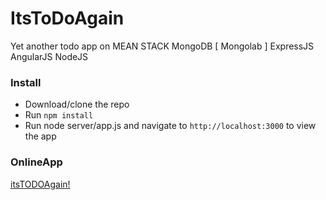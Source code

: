 ItsToDoAgain
=============
Yet another todo app on MEAN STACK 
MongoDB [ Mongolab ] 
ExpressJS
AngularJS
NodeJS

### Install

* Download/clone the repo
* Run `npm install`
* Run node server/app.js and navigate to `http://localhost:3000` to view the app

### OnlineApp

[itsTODOAgain! ](https://itstodoagain.herokuapp.com/)
